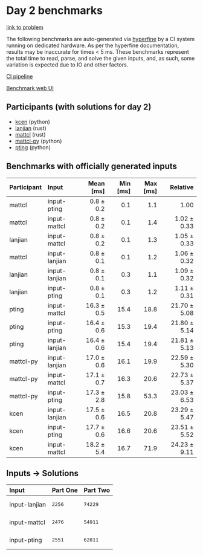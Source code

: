 # Day 2 benchmarks

[link to problem](https://adventofcode.com/2023/day/2)

The following benchmarks are auto-generated via
[hyperfine](https://github.com/sharkdp/hyperfine) by a CI system running on
dedicated hardware. As per the hyperfine documentation, results may be
inaccurate for times < 5 ms. These benchmarks represent the total time to read,
parse, and solve the given inputs, and, as such, some variation is expected due
to IO and other factors.

[CI pipeline](http://ci.papercode.net:8080/teams/main/pipelines/aoc2023)

[Benchmark web UI](https://aoc.ancalagon.black)


## Participants (with solutions for day 2)

- [kcen](https://github.com/kcen/aoc2023) (python)
- [lanjian](https://github.com/lanjian/aoc-2023) (rust)
- [mattcl](https://github.com/mattcl/aoc2023) (rust)
- [mattcl-py](https://github.com/mattcl/aoc2023-py) (python)
- [pting](https://github.com/pting/aoc2023) (python)


## Benchmarks with officially generated inputs

| Participant | Input | Mean [ms] | Min [ms] | Max [ms] | Relative |
|:---|:---|---:|---:|---:|---:|
| mattcl | input-pting | 0.8 ± 0.2 | 0.1 | 1.1 | 1.00 |
| mattcl | input-mattcl | 0.8 ± 0.2 | 0.1 | 1.4 | 1.02 ± 0.33 |
| lanjian | input-mattcl | 0.8 ± 0.2 | 0.1 | 1.3 | 1.05 ± 0.33 |
| mattcl | input-lanjian | 0.8 ± 0.1 | 0.1 | 1.2 | 1.06 ± 0.32 |
| lanjian | input-lanjian | 0.8 ± 0.1 | 0.3 | 1.1 | 1.09 ± 0.32 |
| lanjian | input-pting | 0.8 ± 0.1 | 0.3 | 1.2 | 1.11 ± 0.31 |
| pting | input-mattcl | 16.3 ± 0.5 | 15.4 | 18.8 | 21.70 ± 5.08 |
| pting | input-pting | 16.4 ± 0.6 | 15.3 | 19.4 | 21.80 ± 5.14 |
| pting | input-lanjian | 16.4 ± 0.6 | 15.4 | 19.4 | 21.81 ± 5.13 |
| mattcl-py | input-lanjian | 17.0 ± 0.6 | 16.1 | 19.9 | 22.59 ± 5.30 |
| mattcl-py | input-mattcl | 17.1 ± 0.7 | 16.3 | 20.6 | 22.73 ± 5.37 |
| mattcl-py | input-pting | 17.3 ± 2.8 | 15.8 | 53.3 | 23.03 ± 6.53 |
| kcen | input-lanjian | 17.5 ± 0.6 | 16.5 | 20.8 | 23.29 ± 5.47 |
| kcen | input-pting | 17.7 ± 0.6 | 16.6 | 20.6 | 23.51 ± 5.52 |
| kcen | input-mattcl | 18.2 ± 5.4 | 16.7 | 71.9 | 24.23 ± 9.11 |


## Inputs -> Solutions

| Input | Part One | Part Two |
|:---|:---|:---|
|input-lanjian|<pre>2256</pre>|<pre>74229</pre>|
|input-mattcl|<pre>2476</pre>|<pre>54911</pre>|
|input-pting|<pre>2551</pre>|<pre>62811</pre>|